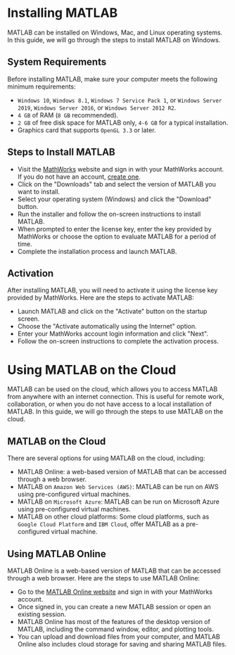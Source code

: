 # Installing MATLAB

MATLAB can be installed on Windows, Mac, and Linux operating systems. In this guide, we will go through the steps to install MATLAB on Windows.

## System Requirements

Before installing MATLAB, make sure your computer meets the following minimum requirements:
- `Windows 10`, `Windows 8.1`, `Windows 7 Service Pack 1`, or `Windows Server 2019`, `Windows Server 2016`, or `Windows Server 2012 R2`.
- `4 GB` of RAM (`8 GB` recommended).
- `2 GB` of free disk space for MATLAB only, `4-6 GB` for a typical installation.
- Graphics card that supports `OpenGL 3.3` or later.

## Steps to Install MATLAB

- Visit the [MathWorks](https://www.mathworks.com/) website and sign in with your MathWorks account. If you do not have an account, [create one](https://login.mathworks.com/embedded-login/landing.html?cid=mktg&wid=cwl).
- Click on the "Downloads" tab and select the version of MATLAB you want to install.
- Select your operating system (Windows) and click the "Download" button.
- Run the installer and follow the on-screen instructions to install MATLAB.
- When prompted to enter the license key, enter the key provided by MathWorks or choose the option to evaluate MATLAB for a period of time.
- Complete the installation process and launch MATLAB.

## Activation

After installing MATLAB, you will need to activate it using the license key provided by MathWorks. Here are the steps to activate MATLAB:

- Launch MATLAB and click on the "Activate" button on the startup screen.
- Choose the "Activate automatically using the Internet" option.
- Enter your MathWorks account login information and click "Next".
- Follow the on-screen instructions to complete the activation process.

# Using MATLAB on the Cloud

MATLAB can be used on the cloud, which allows you to access MATLAB from anywhere with an internet connection. This is useful for remote work, collaboration, or when you do not have access to a local installation of MATLAB. In this guide, we will go through the steps to use MATLAB on the cloud.

## MATLAB on the Cloud

There are several options for using MATLAB on the cloud, including:
- MATLAB Online: a web-based version of MATLAB that can be accessed through a web browser.
- MATLAB on `Amazon Web Services (AWS)`: MATLAB can be run on AWS using pre-configured virtual machines.
- MATLAB on `Microsoft Azure`: MATLAB can be run on Microsoft Azure using pre-configured virtual machines.
- MATLAB on other cloud platforms: Some cloud platforms, such as `Google Cloud Platform` and `IBM Cloud`, offer MATLAB as a pre-configured virtual machine.

## Using MATLAB Online

MATLAB Online is a web-based version of MATLAB that can be accessed through a web browser. Here are the steps to use MATLAB Online:

- Go to the [MATLAB Online website](https://www.mathworks.com/products/matlab-online.html) and sign in with your MathWorks account.
- Once signed in, you can create a new MATLAB session or open an existing session.
- MATLAB Online has most of the features of the desktop version of MATLAB, including the command window, editor, and plotting tools.
- You can upload and download files from your computer, and MATLAB Online also includes cloud storage for saving and sharing MATLAB files.

